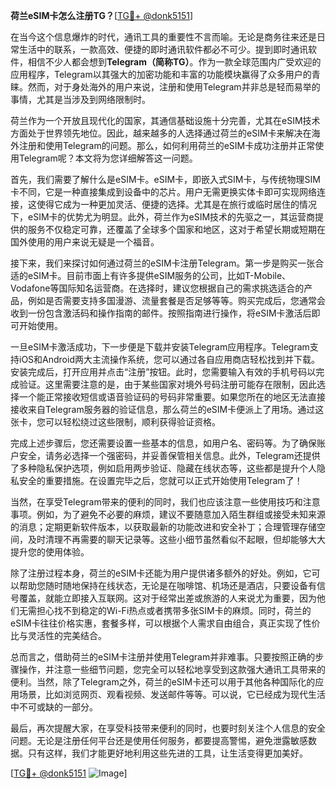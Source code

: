 **荷兰eSIM卡怎么注册TG？**[[TG💪+ @donk5151](https://t.me/s/donk5151)]

在当今这个信息爆炸的时代，通讯工具的重要性不言而喻。无论是商务往来还是日常生活中的联系，一款高效、便捷的即时通讯软件都必不可少。提到即时通讯软件，相信不少人都会想到**Telegram（简称TG）**。作为一款全球范围内广受欢迎的应用程序，Telegram以其强大的加密功能和丰富的功能模块赢得了众多用户的青睐。然而，对于身处海外的用户来说，注册和使用Telegram并非总是轻而易举的事情，尤其是当涉及到网络限制时。

荷兰作为一个开放且现代化的国家，其通信基础设施十分完善，尤其在eSIM技术方面处于世界领先地位。因此，越来越多的人选择通过荷兰的eSIM卡来解决在海外注册和使用Telegram的问题。那么，如何利用荷兰的eSIM卡成功注册并正常使用Telegram呢？本文将为您详细解答这一问题。

首先，我们需要了解什么是eSIM卡。eSIM卡，即嵌入式SIM卡，与传统物理SIM卡不同，它是一种直接集成到设备中的芯片。用户无需更换实体卡即可实现网络连接，这使得它成为一种更加灵活、便捷的选择。尤其是在旅行或临时居住的情况下，eSIM卡的优势尤为明显。此外，荷兰作为eSIM技术的先驱之一，其运营商提供的服务不仅稳定可靠，还覆盖了全球多个国家和地区，这对于希望长期或短期在国外使用的用户来说无疑是一个福音。

接下来，我们来探讨如何通过荷兰的eSIM卡注册Telegram。第一步是购买一张合适的eSIM卡。目前市面上有许多提供eSIM服务的公司，比如T-Mobile、Vodafone等国际知名运营商。在选择时，建议您根据自己的需求挑选适合的产品，例如是否需要支持多国漫游、流量套餐是否足够等等。购买完成后，您通常会收到一份包含激活码和操作指南的邮件。按照指南进行操作，将eSIM卡激活后即可开始使用。

一旦eSIM卡激活成功，下一步便是下载并安装Telegram应用程序。Telegram支持iOS和Android两大主流操作系统，您可以通过各自应用商店轻松找到并下载。安装完成后，打开应用并点击“注册”按钮。此时，您需要输入有效的手机号码以完成验证。这里需要注意的是，由于某些国家对境外号码注册可能存在限制，因此选择一个能正常接收短信或语音验证码的号码非常重要。如果您所在的地区无法直接接收来自Telegram服务器的验证信息，那么荷兰的eSIM卡便派上了用场。通过这张卡，您可以轻松绕过这些限制，顺利获得验证资格。

完成上述步骤后，您还需要设置一些基本的信息，如用户名、密码等。为了确保账户安全，请务必选择一个强密码，并妥善保管相关信息。此外，Telegram还提供了多种隐私保护选项，例如启用两步验证、隐藏在线状态等，这些都是提升个人隐私安全的重要措施。在设置完毕之后，您就可以正式开始使用Telegram了！

当然，在享受Telegram带来的便利的同时，我们也应该注意一些使用技巧和注意事项。例如，为了避免不必要的麻烦，建议不要随意加入陌生群组或接受未知来源的消息；定期更新软件版本，以获取最新的功能改进和安全补丁；合理管理存储空间，及时清理不再需要的聊天记录等。这些小细节虽然看似不起眼，但却能够大大提升您的使用体验。

除了注册过程本身，荷兰的eSIM卡还能为用户提供诸多额外的好处。例如，它可以帮助您随时随地保持在线状态，无论是在咖啡馆、机场还是酒店，只要设备有信号覆盖，就能立即接入互联网。这对于经常出差或旅游的人来说尤为重要，因为他们无需担心找不到稳定的Wi-Fi热点或者携带多张SIM卡的麻烦。同时，荷兰的eSIM卡往往价格实惠，套餐多样，可以根据个人需求自由组合，真正实现了性价比与灵活性的完美结合。

总而言之，借助荷兰的eSIM卡注册并使用Telegram并非难事。只要按照正确的步骤操作，并注意一些细节问题，您完全可以轻松地享受到这款强大通讯工具带来的便利。当然，除了Telegram之外，荷兰的eSIM卡还可以用于其他各种国际化的应用场景，比如浏览网页、观看视频、发送邮件等等。可以说，它已经成为现代生活中不可或缺的一部分。

最后，再次提醒大家，在享受科技带来便利的同时，也要时刻关注个人信息的安全问题。无论是注册任何平台还是使用任何服务，都要提高警惕，避免泄露敏感数据。只有这样，我们才能更好地利用这些先进的工具，让生活变得更加美好。

[[TG💪+ @donk5151](https://t.me/s/donk5151) ![Image](https://i.postimg.cc/rwNCRYN7/Snipaste-2025-04-30-17-27-05.png)]